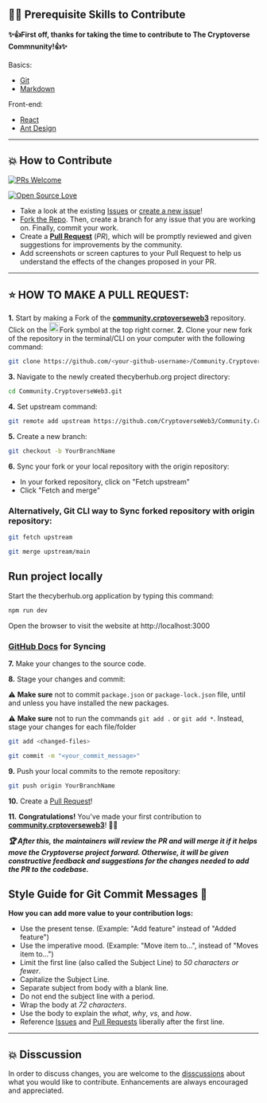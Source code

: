 ## 👨‍💻 Prerequisite Skills to Contribute

**✨👍First off, thanks for taking the time to contribute to The Cryptoverse Commnunity!👍✨**

Basics:

  - [Git](https://git-scm.com/)
  - [Markdown](https://www.markdownguide.org/basic-syntax/)

Front-end:
  - [React](https://reactjs.org/)
  - [Ant Design](https://ant.design/)

---

## 💥 How to Contribute

[![PRs Welcome](https://img.shields.io/badge/PRs-welcome-brightgreen.svg?style=flat-square)](https://github.com/CryptoverseWeb3/Community.CryptoverseWeb3/pulls)

[![Open Source Love](https://badges.frapsoft.com/os/v1/open-source.png?v=103)](https://github.com/CryptoverseWeb3/Community.CryptoverseWeb3)

- Take a look at the existing [Issues](https://github.com/CryptoverseWeb3/Community.CryptoverseWeb3/issues) or [create a new issue](https://github.com/CryptoverseWeb3/Community.CryptoverseWeb3/issues/new/choose)!
- [Fork the Repo](https://github.com/CryptoverseWeb3/Community.CryptoverseWeb3/fork). Then, create a branch for any issue that you are working on. Finally, commit your work.
- Create a **[Pull Request](https://github.com/CryptoverseWeb3/Community.CryptoverseWeb3/compare)** (_PR_), which will be promptly reviewed and given suggestions for improvements by the community.
- Add screenshots or screen captures to your Pull Request to help us understand the effects of the changes proposed in your PR.

---

## ⭐ HOW TO MAKE A PULL REQUEST:

**1.** Start by making a Fork of the [**community.crptoverseweb3**](https://github.com/CryptoverseWeb3/Community.CryptoverseWeb3) repository. Click on the <a href="https://github.com/CryptoverseWeb3/Community.CryptoverseWeb3/fork"><img src="https://i.imgur.com/G4z1kEe.png" height="21" width="21"></a>Fork symbol at the top right corner.
**2.** Clone your new fork of the repository in the terminal/CLI on your computer with the following command:

```bash
git clone https://github.com/<your-github-username>/Community.CryptoverseWeb3.git
```

**3.** Navigate to the newly created thecyberhub.org project directory:

```bash
cd Community.CryptoverseWeb3.git

```

**4.** Set upstream command:

```bash
git remote add upstream https://github.com/CryptoverseWeb3/Community.CryptoverseWeb3.git

```

**5.** Create a new branch:
```bash
git checkout -b YourBranchName
```

**6.** Sync your fork or your local repository with the origin repository:
- In your forked repository, click on "Fetch upstream"
- Click "Fetch and merge"

### Alternatively, Git CLI way to Sync forked repository with origin repository:

```bash
git fetch upstream
```

```bash
git merge upstream/main
```

## Run project locally

Start the thecyberhub.org application by typing this command:
```bash
npm run dev
```
Open the browser to visit the website at http://localhost:3000


### [GitHub Docs](https://docs.github.com/en/github/collaborating-with-pull-requests/addressing-merge-conflicts/resolving-a-merge-conflict-on-github) for Syncing

**7.** Make your changes to the source code.

**8.** Stage your changes and commit:

⚠️ **Make sure** not to commit `package.json` or `package-lock.json` file, until and unless you have installed the new packages.

⚠️ **Make sure** not to run the commands `git add .` or `git add *`. Instead, stage your changes for each file/folder

```bash
git add <changed-files>
```

```bash
git commit -m "<your_commit_message>"
```

**9.** Push your local commits to the remote repository:

```bash
git push origin YourBranchName
```

**10.** Create a [Pull Request](https://help.github.com/en/github/collaborating-with-issues-and-pull-requests/creating-a-pull-request)!

**11.** **Congratulations!** You've made your first contribution to [**community.crptoverseweb3**](https://github.com/CryptoverseWeb3/Community.CryptoverseWeb3)! 🙌🏼

**_:trophy: After this, the maintainers will review the PR and will merge it if it helps move the Cryptoverse project forward. Otherwise, it will be given constructive feedback and suggestions for the changes needed to add the PR to the codebase._**


## Style Guide for Git Commit Messages :memo:

**How you can add more value to your contribution logs:**

- Use the present tense. (Example: "Add feature" instead of "Added feature")
- Use the imperative mood. (Example: "Move item to...", instead of "Moves item to...")
- Limit the first line (also called the Subject Line) to _50 characters or fewer_.
- Capitalize the Subject Line.
- Separate subject from body with a blank line.
- Do not end the subject line with a period.
- Wrap the body at _72 characters_.
- Use the body to explain the _what_, _why_, _vs_, and _how_.
- Reference [Issues](https://github.com/CryptoverseWeb3/Community.CryptoverseWeb3/issues) and [Pull Requests](https://github.com/CryptoverseWeb3/Community.CryptoverseWeb3/pulls) liberally after the first line.

---

## 💥 Disscussion

In order to discuss changes, you are welcome to the [disscussions](https://github.com/thecyberworld/thecyberhub.org/issues/new/choose) about what you would like to contribute. Enhancements are always encouraged and appreciated.

